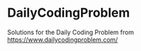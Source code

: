 # DailyCodingProblem
Solutions for the Daily Coding Problem from https://www.dailycodingproblem.com/
